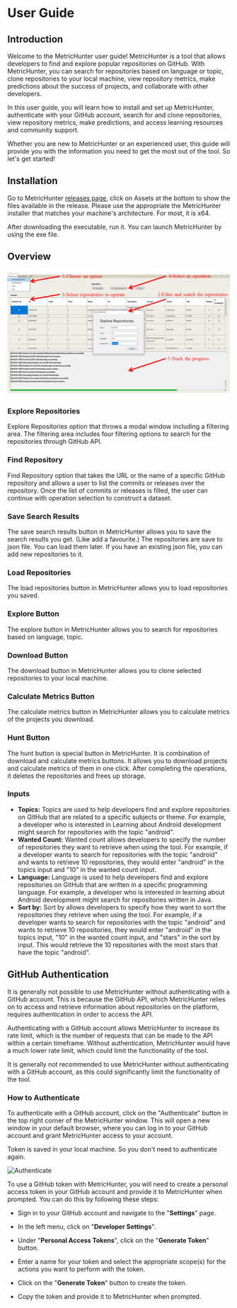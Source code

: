 # User Guide

## Introduction

Welcome to the MetricHunter user guide! MetricHunter is a tool that allows developers to find and explore popular
repositories on GitHub. With MetricHunter, you can search for repositories based on language or topic, clone
repositories to your local machine, view repository metrics, make predictions about the success of projects, and
collaborate with other developers.

In this user guide, you will learn how to install and set up MetricHunter, authenticate with your GitHub account, search
for and clone repositories, view repository metrics, make predictions, and access learning resources and community
support.

Whether you are new to MetricHunter or an experienced user, this guide will provide you with the information you need to
get the most out of the tool. So let's get started!

## Installation

Go to MetricHunter [releases page](https://github.com/salihozkara/MetricHunter/releases), click on Assets at the bottom
to show the files available in the release. Please use the appropriate the MetricHunter installer that matches your
machine's architecture. For most, it is x64.

After downloading the executable, run it. You can launch MetricHunter by using the exe file.

## Overview

![MetricHunter Overview](images/overview_v2.png)

### Explore Repositories

Explore Repositories option that throws a modal window including a filtering area. The filtering area includes four filtering options to search for the repositories through GitHub API.

### Find Repository

Find Repository option that takes the URL or the name of a specific GitHub repository and allows a user to list the commits or releases over the repository. Once the list of commits or releases is filled, the user can continue with operation selection to construct a dataset.

### Save Search Results

The save search results button in MetricHunter allows you to save the search results you get. (Like add a favourite.)
The repositories are save to json file. You can load them later. If you have an existing json file, you can add new
repositories to it.

### Load Repositories

The load repositories button in MetricHunter allows you to load repositories you saved.

### Explore Button

The explore button in MetricHunter allows you to search for repositories based on language, topic.

### Download Button

The download button in MetricHunter allows you to clone selected repositories to your local machine.

### Calculate Metrics Button

The calculate metrics button in MetricHunter allows you to calculate metrics of the projects you download.

### Hunt Button

The hunt button is special button in MetricHunter. It is combination of download and calculate metrics buttons. It
allows you to download projects and calculate metrics of them in one click. After completing the operations, it deletes
the repositories and frees up storage.

### Inputs

* **Topics:** Topics are used to help developers find and explore repositories on GitHub that are related to a specific
  subjects or theme. For example, a developer who is interested in Learning about Android development might search for
  repositories with the topic "android".
* **Wanted Count:** Wanted count allows developers to specify the number of repositories they want to retrieve when
  using the tool. For example, if a developer wants to search for repositories with the topic "android" and wants to
  retrieve 10 repositories, they would enter "android" in the topics input and "10" in the wanted count input.
* **Language:** Language is used to help developers find and explore repositories on GitHub that are written in a
  specific programming language. For example, a developer who is interested in learning about Android development might
  search for repositories written in Java.
* **Sort by:** Sort by allows developers to specify how they want to sort the repositories they retrieve when using the
  tool. For example, if a developer wants to search for repositories with the topic "android" and wants to retrieve 10
  repositories, they would enter "android" in the topics input, "10" in the wanted count input, and "stars" in the sort
  by input. This would retrieve the 10 repositories with the most stars that have the topic "android".

## GitHub Authentication

It is generally not possible to use MetricHunter without authenticating with a GitHub account. This is because the
GitHub API, which MetricHunter relies on to access and retrieve information about repositories on the platform, requires
authentication in order to access the API.

Authenticating with a GitHub account allows MetricHunter to increase its rate limit, which is the number of requests
that can be made to the API within a certain timeframe. Without authentication, MetricHunter would have a much lower
rate limit, which could limit the functionality of the tool.

It is generally not recommended to use MetricHunter without authenticating with a GitHub account, as this could
significantly limit the functionality of the tool.

### How to Authenticate

To authenticate with a GitHub account, click on the "Authenticate" button in the top right corner of the MetricHunter
window. This will open a new window in your default browser, where you can log in to your GitHub account and grant
MetricHunter access to your account.

Token is saved in your local machine. So you don't need to authenticate again.

![Authenticate](images/authenticate.png)

To use a GitHub token with MetricHunter, you will need to create a personal access token in your GitHub account and
provide it to MetricHunter when prompted. You can do this by following these steps:

* Sign in to your GitHub account and navigate to the "**Settings**" page.

* In the left menu, click on "**Developer Settings**".

* Under "**Personal Access Tokens**", click on the "**Generate Token**" button.

* Enter a name for your token and select the appropriate scope(s) for the actions you want to perform with the token.

* Click on the "**Generate Token**" button to create the token.

* Copy the token and provide it to MetricHunter when prompted.
